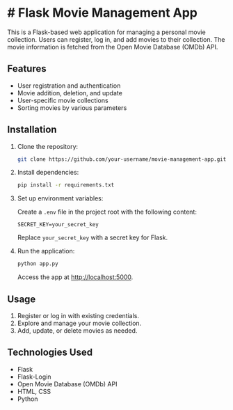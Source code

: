 # # Flask Movie Management App

This is a Flask-based web application for managing a personal movie collection. Users can register, log in, and add movies to their collection. The movie information is fetched from the Open Movie Database (OMDb) API.

## Features

- User registration and authentication
- Movie addition, deletion, and update
- User-specific movie collections
- Sorting movies by various parameters

## Installation

1. Clone the repository:

    ```bash
    git clone https://github.com/your-username/movie-management-app.git
    ```

2. Install dependencies:

    ```bash
    pip install -r requirements.txt
    ```

3. Set up environment variables:

    Create a `.env` file in the project root with the following content:

    ```env
    SECRET_KEY=your_secret_key
    ```

    Replace `your_secret_key` with a secret key for Flask.

4. Run the application:

    ```bash
    python app.py
    ```

    Access the app at [http://localhost:5000](http://localhost:5000).

## Usage

1. Register or log in with existing credentials.
2. Explore and manage your movie collection.
3. Add, update, or delete movies as needed.

## Technologies Used

- Flask
- Flask-Login
- Open Movie Database (OMDb) API
- HTML, CSS
- Python

